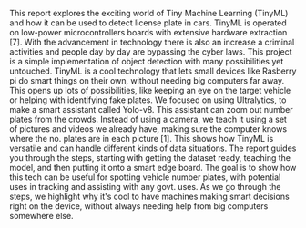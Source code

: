 This report explores the exciting world of Tiny Machine Learning (TinyML) and how 
it can be used to detect license plate in cars. TinyML is operated on low-power 
microcontrollers boards with extensive hardware extraction [7]. With the 
advancement in technology there is also an increase a criminal activities and people 
day by day are bypassing the cyber laws. This project is a simple implementation of 
object detection with many possibilities yet untouched. TinyML is a cool technology 
that lets small devices like Rasberry pi do smart things on their own, without needing 
big computers far away. This opens up lots of possibilities, like keeping an eye on the 
target vehicle or helping with identifying fake plates. 
We focused on using Ultralytics, to make a smart assistant called Yolo-v8. This 
assistant can zoom out number plates from the crowds. Instead of using a camera, we 
teach it using a set of pictures and videos we already have, making sure the computer 
knows where the no. plates are in each picture [1]. This shows how TinyML is versatile 
and can handle different kinds of data situations. 
The report guides you through the steps, starting with getting the dataset ready, 
teaching the model, and then putting it onto a smart edge board. The goal is to show 
how this tech can be useful for spotting vehicle number plates, with potential uses in 
tracking and assisting with any govt. uses. As we go through the steps, we highlight 
why it's cool to have machines making smart decisions right on the device, without 
always needing help from big computers somewhere else.
